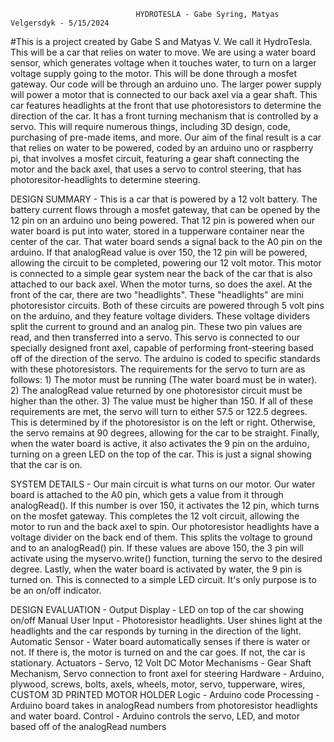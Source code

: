                                 HYDROTESLA - Gabe Syring, Matyas Velgersdyk - 5/15/2024
#This is a project created by Gabe S and Matyas V. We call it HydroTesla. This will be a car that relies on water to move. We are using a water board sensor, which generates voltage when it touches water, to turn on a larger voltage supply going to the motor. 
This will be done through a mosfet gateway. Our code will be through an arduino uno. The larger power supply will power a motor that is connected to our back axel via a gear shaft. This car features headlights at the front that use photoresistors to determine the direction
of the car. It has a front turning mechanism that is controlled by a servo.
This will require numerous things, including 3D design, code, purchasing of pre-made items, and more. 
Our aim of the final result is a car that relies on water to be powered, coded by an arduino uno or raspberry pi, that involves a mosfet circuit, featuring a gear shaft connecting the motor and the back axel, that uses a servo to control steering, that has photoresitor-headlights to determine steering.

DESIGN SUMMARY - This is a car that is powered by a 12 volt battery. The battery current flows through a mosfet gateway, that can be opened by the 12 pin on an arduino uno being powered. That 12 pin is powered when our water board is put into water, stored in a tupperware container near the center of the car. That water board sends a signal back to the A0 pin on the arduino. If that analogRead value is over 150, the 12 pin will be powered, allowing the circuit to be completed, powering our 12 volt motor. This motor is connected to a simple gear system near the back of the car that is also attached to our back axel. When the motor turns, so does the axel. At the front of the car, there are two "headlights". These "headlights" are mini photoresistor circuits. Both of these circuits are powered through 5 volt pins on the arduino, and they feature voltage dividers. These voltage dividers split the current to ground and an analog pin. These two pin values are read, and then transferred into a servo. This servo is connected to our specially designed front axel, capable of performing front-steering based off of the direction of the servo. The arduino is coded to specific standards with these photoresistors. The requirements for the servo to turn are as follows: 1) The motor must be running (The water board must be in water). 2) The analogRead value returned by one photoresistor circuit must be higher than the other. 3) The value must be higher than 150. If all of these requirements are met, the servo will turn to either 57.5 or 122.5 degrees. This is determined by if the photoresistor is on the left or right. Otherwise, the servo remains at 90 degrees, allowing for the car to be straight. Finally, when the water board is active, it also activates the 9 pin on the arduino, turning on a green LED on the top of the car. This is just a signal showing that the car is on.

SYSTEM DETAILS - Our main circuit is what turns on our motor. Our water board is attached to the A0 pin, which gets a value from it through analogRead(). If this number is over 150, it activates the 12 pin, which turns on the mosfet gateway. This completes the 12 volt circuit, allowing the motor to run and the back axel to spin. Our photoresistor headlights have a voltage divider on the back end of them. This splits the voltage to ground and to an analogRead() pin. If these values are above 150, the 3 pin will activate using the myservo.write() function, turning the servo to the desired degree. Lastly, when the water board is activated by water, the 9 pin is turned on. This is connected to a simple LED circuit. It's only purpose is to be an on/off indicator.

DESIGN EVALUATION - 
  Output Display - LED on top of the car showing on/off
  Manual User Input - Photoresistor headlights. User shines light at the headlights and the car responds by turning in the direction of the light.
  Automatic Sensor - Water board automatically senses if there is water or not. If there is, the motor is turned on and the car goes. If not, the car is stationary.
  Actuators - Servo, 12 Volt DC Motor
  Mechanisms - Gear Shaft Mechanism, Servo connection to front axel for steering
  Hardware - Arduino, plywood, screws, bolts, axels, wheels, motor, servo, tupperware, wires, CUSTOM 3D PRINTED MOTOR HOLDER
  Logic - Arduino code
  Processing - Arduino board takes in analogRead numbers from photoresistor headlights and water board.
  Control - Arduino controls the servo, LED, and motor based off of the analogRead numbers
  
